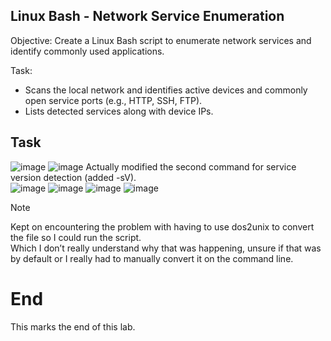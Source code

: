 ## Linux Bash - Network Service Enumeration

Objective: Create a Linux Bash script to enumerate network services and identify commonly used applications.

Task: 
  - Scans the local network and identifies active devices and commonly open service ports (e.g., HTTP, SSH, FTP).
  - Lists detected services along with device IPs.

## Task
![image](https://github.com/user-attachments/assets/11ade010-235e-4b4b-927d-84b672655d6e)
![image](https://github.com/user-attachments/assets/b7032b2f-e9c5-4e1f-8fea-b90f42f2bbdd)
Actually modified the second command for service version detection (added -sV). <br>
![image](https://github.com/user-attachments/assets/2315d589-a273-4cc1-b6cb-d72d7b631a67)
![image](https://github.com/user-attachments/assets/f016ffd5-5fc0-41fd-a20c-816d102b83fa)
![image](https://github.com/user-attachments/assets/6172ff78-2a04-42c9-a26e-bc607b1e3b78)
![image](https://github.com/user-attachments/assets/130598df-6d2a-429d-95b7-74b2bc39ec3e)

>[!NOTE]
> Kept on encountering the problem with having to use dos2unix to convert the file so I could run the script. <br>
> Which I don’t really understand why that was happening, unsure if that was by default or I really had to manually convert it on the command line.

# End
This marks the end of this lab.


  

